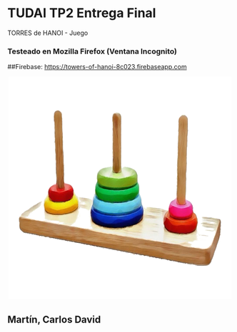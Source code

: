 # TUDAI TP2 Entrega Final

TORRES de HANOI - Juego
### Testeado en Mozilla Firefox (Ventana Incognito)

##Firebase: https://towers-of-hanoi-8c023.firebaseapp.com

<p align="center">
  <img width="500" height="500" src="https://github.com/DavidRnR/unicen-visualizacion/blob/master/TP2/EntregaFinal/img/hanoi.png">
</p>

## Martín, Carlos David
